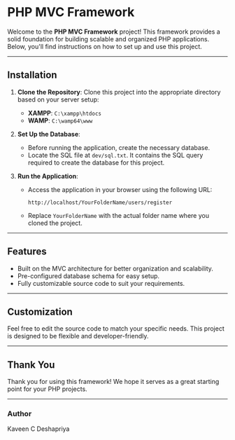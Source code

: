 # PHP MVC Framework

Welcome to the **PHP MVC Framework** project! This framework provides a solid foundation for building scalable and organized PHP applications. Below, you'll find instructions on how to set up and use this project.

---

## Installation

1. **Clone the Repository**:
   Clone this project into the appropriate directory based on your server setup:
   - **XAMPP**: `C:\xampp\htdocs`
   - **WAMP**: `C:\wamp64\www`

2. **Set Up the Database**:
   - Before running the application, create the necessary database.
   - Locate the SQL file at `dev/sql.txt`. It contains the SQL query required to create the database for this project.

3. **Run the Application**:
   - Access the application in your browser using the following URL:
     ```
     http://localhost/YourFolderName/users/register
     ```
   - Replace `YourFolderName` with the actual folder name where you cloned the project.

---

## Features
- Built on the MVC architecture for better organization and scalability.
- Pre-configured database schema for easy setup.
- Fully customizable source code to suit your requirements.

---

## Customization
Feel free to edit the source code to match your specific needs. This project is designed to be flexible and developer-friendly.

---

## Thank You
Thank you for using this framework! We hope it serves as a great starting point for your PHP projects.

---

### Author
Kaveen C Deshapriya


